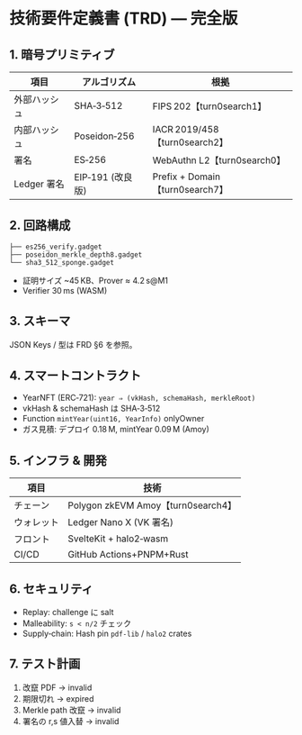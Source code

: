 # 技術要件定義書 (TRD) — 完全版
## 1. 暗号プリミティブ
| 項目 | アルゴリズム | 根拠 |
|------|-------------|------|
| 外部ハッシュ | SHA‑3‑512 | FIPS 202【turn0search1】 |
| 内部ハッシュ | Poseidon‑256 | IACR 2019/458【turn0search2】 |
| 署名 | ES‑256 | WebAuthn L2【turn0search0】 |
| Ledger 署名 | EIP‑191 (改良版) | Prefix + Domain【turn0search7】 |

## 2. 回路構成
```
├── es256_verify.gadget
├── poseidon_merkle_depth8.gadget
└── sha3_512_sponge.gadget
```
* 証明サイズ ~45 KB、Prover ≈ 4.2 s@M1  
* Verifier 30 ms (WASM)

## 3. スキーマ
JSON Keys / 型は FRD §6 を参照。

## 4. スマートコントラクト
* YearNFT (ERC‑721): `year ⇒ (vkHash, schemaHash, merkleRoot)`
* vkHash & schemaHash は SHA‑3‑512  
* Function `mintYear(uint16, YearInfo)` onlyOwner  
* ガス見積: デプロイ 0.18 M, mintYear 0.09 M (Amoy)

## 5. インフラ & 開発
| 項目 | 技術 |
|------|------|
| チェーン | Polygon zkEVM Amoy【turn0search4】 |
| ウォレット | Ledger Nano X (VK 署名) |
| フロント | SvelteKit + halo2‑wasm |
| CI/CD | GitHub Actions+PNPM+Rust |

## 6. セキュリティ
* Replay: challenge に salt  
* Malleability: `s < n/2` チェック  
* Supply‑chain: Hash pin `pdf-lib` / `halo2` crates

## 7. テスト計画
1. 改竄 PDF → invalid  
2. 期限切れ → expired  
3. Merkle path 改竄 → invalid  
4. 署名の r,s 値入替 → invalid  

